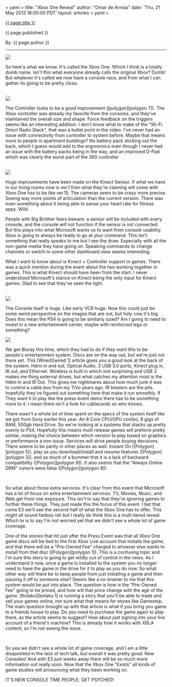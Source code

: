 = yaml =
title: "Xbox One Reveal"
author: "Omar de Armas"
date: 'Thu, 21 May 2013 18:00:00 PDT'
layout: articles
= yaml =

<a href="{{ page.url }}" class='postTitleLink'><p class='postTitle'>{{ page.title }}</p></a>
<p class='postPublished'>{{ page.published }}</p>
<p class='postAuthor'>By: {{ page.author }}</p>
<hr>

<a class="image-popup-vertical-fit" href="http://www.indestructibleart.com/images/forPosts/XboxOnePressKit/Hardware/Family/Family.png" title="Xbox One Family">
  <img src='../images/forPosts/XboxOnePressKit/Hardware/Family/Family.png' class='articlesImgCenter'>
</a>
<p><span class='slugline'>So here's what we know.</span> It's called the Xbox One. Which I think is a totally dumb name. Isn't this what everyone already calls the original Xbox? Dumb! But whatever it's called we now have a console race, and from what I can gather its going to be pretty close.</p>
<br>
<div class='articleSection'>
<a class="image-popup-vertical-fit" href="../images/forPosts/XboxOnePressKit/Hardware/Controller/Tilt.png" title="Controller">
  <img src='../images/forPosts/XboxOnePressKit/Hardware/Controller/Tilt.png' class='articlesImgRight'>
</a>
<p>The Controller looks to be a good improvement ([polygon][polygon 7]). The Xbox controller was already my favorite from the consoles, and they've maintained the overall size and shape. Force feedback on the triggers seems like an interesting addition. I don't know what to make of the "Wi-Fi Direct Radio Stack", that was a bullet point in the video. I've never had an issue with connectivity from controller to system before. Maybe that means more to people in apartment buildings? No battery pack sticking out the back, which I guess would add to the ergonomics even though I never had an issue with the battery packs being in the way, and an improved D-Pad which was clearly the worst part of the 360 controller</p>
</div>
<br>
<div class='articleSection'>
<a class="image-popup-vertical-fit" href="http://www.indestructibleart.com/images/forPosts/XboxOnePressKit/Hardware/Sensor/Tilt.png" title="Kinect Sensor">
  <img src='../images/forPosts/XboxOnePressKit/Hardware/Sensor/Tilt.png' class='articlesImgLeft'>
</a>
<p>Huge improvements have been made on the Kinect Sensor. If what we have in our living rooms now is ver.1 then what they're claiming will come with Xbox One has to be like ver.15. The cameras seem to be crazy more precise. Seeing way more points of articulation than the current version. There was even something about it being able to sense your heart rate for fitness apps. Wild.</p>

<p>People with Big Brother fears beware: a sensor will be included with every console, and the console will not function if the sensor is not connected. But this plays into what Microsoft wants us to want from console usability. Xbox is going to always be ready to go at your command. This isn't something that really speaks to me but I see the draw. Especially with all the non-game media they have going on. Speaking commands to change channels or switch to some other dashboard view seems interesting.</p>

<p>What I want to know about is Kinect + Controller support in games. There was a quick mention during the event about the two working together in games. This is what Kinect should have been from the start. I never understood Microsoft's stance on Kinect being the only input for Kinect games. Glad to see that they've seen the light.</p>
</div>
<br>
<div class='articleSection'>
<a class="image-popup-vertical-fit" href="http://www.indestructibleart.com/images/forPosts/XboxOnePressKit/Hardware/Console/Front.png" title="Front of the Console">
  <img src='../images/forPosts/XboxOnePressKit/Hardware/Console/Front.png' class='articlesImgCenter'>
</a>
<p>The Console itself is huge. Like early VCR huge. Now this could just be some weird perspective on the images that are out, but holy cow it's big. Does this mean the PS4 is going to be similarly sized? Am I going to need to invest in a new entertainment center, maybe with reinforced legs or something?</p>
<a class="image-popup-vertical-fit" href="http://www.indestructibleart.com/images/forPosts/XboxOnePressKit/Hardware/Console/Tilt.png" title="Console Tilt">
  <img src='../images/forPosts/XboxOnePressKit/Hardware/Console/Tilt.png' class='articlesImgRight'>
</a>
<p>We get Bluray this time, which they had to do if they want this to be people's entertainment system. Discs are on the way out, but we're just not there yet. This [Wired][wired 1] article gives you a good look at the back of the system. Hdmi in and out, Optical Audio, 3 USB 3.0 ports, Kinect plug in, IR out, and Ethernet. Wireless is built in which isnt surprising and USB 3 makes me thing external drives, but what catches my attention most is the Hdmi In and IR Out. This gives me nightmares about how much junk it was to control a cable box from my TiVo years ago. IR blasters are the pits. hopefully they've figured out something here that make it run smoothly. If They want it to play like the press event demo there has to be something more to it. I mean there isn't a hole for cablecards so who knows.<p>
<p>There wasn't a whole lot of time spent on the specs of the system itself like we got from Sony earlier this year. An 8 Core CPU/GPU combo, 8 gigs of RAM, 500gb Hard Drive. So we're looking at a systems that stacks up pretty evenly to PS4. Hopefully this means multi release games will preform pretty similar, making the choice between which version to play based on graphics or performance a non issue. Services will drive people buying decisions. There seems to be parity in other places as well. Instant On ([Polygon][polygon 5]), play as you download/install and resume features ([Polygon][polygon 3]), and as much of a bummer that it is a lack of backward compatibility ([Polygon][polygon 9]). It also seems that the "Always Online DRM" rumors were false ([Polygon][polygon 8]).</p>
</div>
<br>
<div class='articleSection'>
<p>So what about those extra services. It's clear from this event that Microsoft has a lot of focus on extra entertainment services. TV, Movies, Music, and Web get front row exposure. This isn't to say that they're ignoring games to further these things. They just made this the focus of this event. I bet that come E3 we'll see the second half of what the Xbox One has to offer. This might all sound fanboy-ish but I really do think this is a multi tiered reveal. Which to is to say I'm not worried yet that we didn't see a whole lot of game coverage.</p>
<p>One of the stories that hit just after the Press Event was that all Xbox One game discs will be tied to the first Xbox Live account that installs the game, and that there will be a "Pre-Owned Fee" charged to whoever else wants to install from that disc ([Polygon][polygon 1]). This is a confusing topic and I'm sure this story is going to get wildly out of control in the news. As I understand it now, once a game is installed to the system you no longer need to have the game in the drive for it to play as you do now. So what other way will there be to keep people from just installing a game and then passing it off to someone else? Seems like a no-brainer to me that this system would be put into place. The question is how is the "Pre-Owned Fee" going to be priced, and how will that price change with the age of the game. [Kotaku][kotaku 1] is running a story that you'll be able to trade and sell your games online, not sure what that means for stores like Gamestop. The main question brought up with that article is what if you bring you game to a friends house to play. Do you need to purchase the game again to play there, as the article seems to suggest? How about just signing into your live account of a friend's machine? This is already how it works with XBLA content, so I'm not seeing the issue.</p>
</div>
<br>
<div class='articleSection'>
<p>So yea we didn't see a whole lot of game coverage, and I am a little disapointed in the lack of tech talk, but overall it was pretty good. New Consoles! And with E3 just weeks away there will be so much more information out really soon. Now that the Xbox One "Exists" all kinds of game studios will announcing what they been working on.</p>
<p class='sluglineCenter'>IT'S NEW CONSOLE TIME PEOPLE. GET PSYCHED!</p>
</div>

[giantbomb]: http://www.giantbomb.com/xbox-one/3045-145/
[polygon 1]: http://www.polygon.com/2013/5/21/4348916/xbox-used-games
[polygon 2]: http://www.polygon.com/features/2013/5/21/4350930/xbox-one-what-we-know
[polygon 3]: http://www.polygon.com/2013/5/21/4352828/xbox-one-play-games-as-they-install-auto-resume-feature
[polygon 4]: http://www.polygon.com/2013/5/21/4352904/xbox-one-will-allow-users-to-have-1000-xbox-live-friends
[polygon 5]: http://www.polygon.com/2013/5/21/4352794/xbox-one-instantly-boots-from-a-rest-state
[polygon 6]: http://www.polygon.com/2013/5/21/4352724/xbox-one-cloud-computing
[polygon 7]: http://www.polygon.com/2013/5/21/4352652/hands-on-with-the-xbox-one-controller
[polygon 8]: http://www.polygon.com/2013/5/21/4347122/xbox-next-gen-always-on-requirements-microsoft
[polygon 9]: http://www.polygon.com/2013/5/21/4349698/xbox-one-not-backward-compatible-xbox-360
[polygon 10]: http://www.polygon.com/2013/5/21/4349160/xbox-one-hdmi-pass-direct-connect
[polygon 11]: http://www.polygon.com/2013/5/21/4352870/xbox-one-design
[wired 1]: http://www.wired.com/gadgetlab/2013/05/xbox-one-photos/#slideid-138536
[cavg 1]: http://www.computerandvideogames.com/407912/microsoft-confirms-pre-owned-fee-for-xbox-one/
[kotaku 1]: http://kotaku.com/you-will-be-able-to-trade-xbox-one-games-online-micros-509140825
